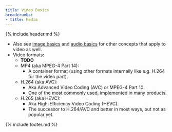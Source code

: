 ```yaml
---
title: Video Basics
breadcrumbs:
- title: Media
---
```

{% include header.md %}

- Also see [image basics](/media/image-basics/) and [audio basics](/media/audio-basics/) for other concepts that apply to video as well.
- Video formats:
    - **TODO**
    - MP4 (aka MPEG-4 Part 14):
        - A container format (using other formats internally like e.g. H.264 for the video part).
    - H.264 (aka AVC):
        - Aka Advanced Video Coding (AVC) or MPEG-4 Part 10.
        - One of the most commonly used, implemented in many products.
    - H.265 (aka HEVC):
        - Aka High-Efficiency Video Coding (HEVC).
        - The successor to H.264/AVC and better in most ways, but not as popular yet.

{% include footer.md %}
